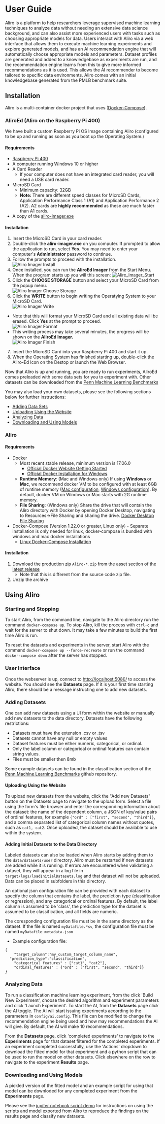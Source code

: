 # User Guide

Aliro is a platform to help researchers leverage supervised machine learning techniques to analyze data without needing an extensive data science background, and can also assist more experienced users with tasks such as choosing appropriate models for data. Users interact with Aliro via a web interface that allows them to execute machine learning experiments and explore generated models, and has an AI recommendation engine that will automatically choose appropriate models and parameters. Dataset profiles are generated and added to a knowledgebase as experiments are run, and the recommendation engine learns from this to give more informed recommendations as it is used. This allows the AI recommender to become tailored to specific data environments. Aliro comes with an initial knowledgebase generated from the PMLB benchmark suite.

## Installation

Aliro is a multi-container docker project that uses ([Docker-Compose](https://docs.docker.com/compose/)).

### AliroEd (Aliro on the Raspberry Pi 400)

We have built a custom Raspberry Pi OS Image containing Aliro (configured to be up and running as soon as you boot up the Operating System.)

#### Requirements

- [Raspberry Pi 400](https://www.raspberrypi.com/products/raspberry-pi-400/)
- A computer running Windows 10 or higher
- A Card Reader
  - If your computer does not have an integrated card reader, you will need a USB card reader.
- MicroSD Card
  - Minimum capacity: 32GB
  - **Note:** There are different speed classes for MicroSD Cards, Application Performance Class 1 (A1) and Application Performance 2 (A2). A2 cards are **highly recommended** as these are much faster than A1 cards.
- A copy of the [aliro-imager.exe](http://52.35.223.86/infAndDownloadpage.html)

#### Installation

1. Insert the MicroSD Card in your card reader.
2. Double-click the **aliro-imager.exe** on you computer. If prompted to allow the application to run, select **Yes**. You may need to enter your computer's **Administrator** password to continue.
3. Follow the prompts to proceed with the installation.  
   ![Aliro Imager Install](https://raw.githubusercontent.com/EpistasisLab/Aliro/master/docs/source/_static/aliro_imager_install.png?raw=true "Aliro Imager Install")
4. Once installed, you can run the **AliroEd Imager** from the Start Menu. When the program starts up you will this screen:
   ![Aliro_Imager_Start](https://raw.githubusercontent.com/EpistasisLab/Aliro/master/docs/source/_static/aliro_imager_start.png?raw=true "Aliro Imager Start")
5. Click the **CHOOSE STORAGE** button and select your MicroSD Card from the popup menu.  
   ![Aliro Imager Choose Storage](https://raw.githubusercontent.com/EpistasisLab/Aliro/master/docs/source/_static/aliro_imager_choose_storage.png?raw=true "Aliro Imager Choose Storage")
6. Click the **WRITE** button to begin writing the Operatying System to your MicroSD Card.  
   ![Aliro Imager Write](https://raw.githubusercontent.com/EpistasisLab/Aliro/master/docs/source/_static/aliro_imager_write.png?raw=true "Aliro Imager Write")

- Note that this will format your MicroSD Card and all existing data will be erased. Click **Yes** at the prompt to proceed.  
  ![Aliro Imager Format](https://raw.githubusercontent.com/EpistasisLab/Aliro/master/docs/source/_static/aliro_imager_format.png?raw=true "Aliro Imager Format")
- This writing process may take several minutes, the progress will be shown on the **AliroEd Imager.**  
  ![Aliro Imager Finish](https://raw.githubusercontent.com/EpistasisLab/Aliro/master/docs/source/_static/aliro_imager_finish.png?raw=true "Aliro Imager Finish")

7. Insert the MicroSD Card into your Raspberry Pi 400 and start it up.
8. When the Operating System has finished starting up, double-click the Aliro-Ed Icon on the Destop or launch the Web Browser.

Now that Aliro is up and running, you are ready to run experiments, AliroEd comes preloaded with some data sets for you to experiment with. Other datasets can be downloaded from the [Penn Machine Learning Benchmarks](https://github.com/EpistasisLab/pmlb)

You may also load your own datasets, please see the following sections below for further instructions:

- [Adding Data Sets](#adding-datasets)
- [Uploading Using the Website](#uploading-using-the-website)
- [Analyzing Data](#analyzing-data)
- [Downloading and Using Models](#downloading-and-using-models)

### Aliro

#### Requirements

- Docker
  - Most recent stable release, minimum version is 17.06.0
    - [Official Docker Website Getting Started](https://docs.docker.com/engine/getstarted/step_one/)
    - [Official Docker Installation for Windows](https://docs.docker.com/docker-for-windows/install/)
  - **Runtime Memory**: (Mac and Windows only) If using **Windows** or **Mac**, we recommend docker VM to be configured with at least 6GB of runtime memory ([Mac configuration](https://docs.docker.com/docker-for-mac/#advanced), [Windows configuration](https://docs.docker.com/docker-for-windows/#advanced)). By default, docker VM on Windows or Mac starts with 2G runtime memory.
  - **File Sharing**: (Windows only) Share the drive that will contain the Aliro directory with Docker by opening Docker Desktop, navigating to Resources->File Sharing and sharing the drive. [Docker Desktop File Sharing](https://docs.docker.com/docker-for-windows/#file-sharing)
- Docker-Compose (Version 1.22.0 or greater, Linux only) - Separate installation is only needed for linux, docker-compose is bundled with windows and mac docker installations
  - [Linux Docker-Compose Installation](https://docs.docker.com/compose/install/)

#### Installation

1. Download the production zip `Aliro-*.zip` from the asset section of the [latest release](https://github.com/EpistasisLab/Aliro/releases/latest)
   - Note that this is different from the source code zip file.
2. Unzip the archive

## Using Aliro

### Starting and Stopping

To start Aliro, from the command line, navigate to the Aliro directory run the command `docker-compose up`. To stop Aliro, kill the process with `ctrl+c` and wait for the server to shut down. It may take a few minutes to build the first time Aliro is run.

To reset the datasets and experiments in the server, start Aliro with the command `docker-compose up --force-recreate` or run the command `docker-compose down` after the server has stopped.

### User Interface

Once the webserver is up, connect to <http://localhost:5080/> to access the website. You should see the **Datasets** page. If it is your first time starting Aliro, there should be a message instructing one to add new datasets.

### Adding Datasets

One can add new datasets using a UI form within the website or manually add new datasets to the data directory. Datasets have the following restrictions:

- Datasets must have the extension .csv or .tsv
- Datasets cannot have any null or empty values
- Dataset features must be either numeric, categorical, or ordinal.
- Only the label column or categorical or ordinal features can contain string values.
- Files must be smaller then 8mb

Some example datasets can be found in the classification section of the [Penn Machine Learning Benchmarks](https://github.com/EpistasisLab/penn-ml-benchmarks/tree/master/datasets) github repository.

#### Uploading Using the Website

To upload new datasets from the website, click the "Add new Datasets" button on the Datasets page to navigate to the upload form. Select a file using the form's file browser and enter the corresponding information about the dataset: the name of the dependent column, a JSON of key/value pairs of ordinal features, for example `{"ord" : ["first", "second", "third"]}`, and a comma separated list of categorical column names without quotes, such as `cat1, cat2`. Once uploaded, the dataset should be available to use within the system.

#### Adding Initial Datasets to the Data Directory

Labeled datasets can also be loaded when Aliro starts by adding them to the `data/datasets/user` directory. Aliro must be restarted if new datasets are added while it is running. If errors are encountered when validating a dataset, they will appear in a log file in `target/logs/loadInitialDatasets.log` and that dataset will not be uploaded. Data can be placed in subfolders in this directory.

An optional json configuration file can be provided with each dataset to specify the column that contains the label, the prediction type (classification or regression), and any categorical or ordinal features. By default, the label column is assumed to be 'class', the prediction type for the dataset is assumed to be classification, and all fields are numeric.

The coresponding configuration file must be in the same directory as the dataset. If the file is named `myDatafile.*sv`, the configuration file must be named `myDatafile_metadata.json`

- Example configuration file:

```
{
	"target_column":"my_custom_target_column_name",
  "prediction_type":"classification",
	"categorical_features" : ["cat1", "cat2"],
	"ordinal_features" : {"ord" : ["first", "second", "third"]}
}
```

### Analyzing Data

To run a classification machine learning experiment, from the click 'Build New Experiment', choose the desired algorithm and experiment parameters and click 'Launch Experiment'. To start the AI, from the **Datasets** page click the AI toggle. The AI will start issuing experiments according to the parameters in `config/ai.config`. This file can be modified to change the recommendation engine being used and how may recommendations the AI will give. By default, the AI will make 10 recommendations.

From the **Datasets** page, click 'completed experiments' to navigate to the **Experiments** page for that dataset filtered for the completed experiments. If an experiment completed successfully, use the 'Actions' dropdown to download the fitted model for that experiment and a python script that can be used to run the model on other datasets. Click elsewhere on the row to navigate to the experiment **Results** page.

### Downloading and Using Models

A pickled version of the fitted model and an example script for using that model can be downloded for any completed experiment from the **Experiments** page.

Please see the [jupiter notebook script demo](https://github.com/EpistasisLab/Aliro/blob/production/docs/PennAI_Demo/Demo_of_using_exported_scripts_from_PennAI.ipynb) for instructions on using the scripts and model exported from Aliro to reproduce the findings on the results page and classify new datasets.
